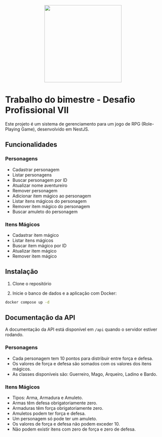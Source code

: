 <div align="center">
    <img src="https://github.com/user-attachments/assets/1d64055c-721a-4d05-80e0-4eaf9b6ace33" width="250"/>
</div>

# Trabalho do bimestre - Desafio Profissional VII

Este projeto é um sistema de gerenciamento para um jogo de RPG (Role-Playing Game), desenvolvido em NestJS.

## Funcionalidades

### Personagens
- Cadastrar personagem
- Listar personagens
- Buscar personagem por ID
- Atualizar nome aventureiro
- Remover personagem
- Adicionar item mágico ao personagem
- Listar itens mágicos do personagem
- Remover item mágico do personagem
- Buscar amuleto do personagem

### Itens Mágicos
- Cadastrar item mágico
- Listar itens mágicos
- Buscar item mágico por ID
- Atualizar item mágico
- Remover item mágico

## Instalação

1. Clone o repositório

2. Inicie o banco de dados e a aplicação com Docker:
```bash
docker compose up -d
```

## Documentação da API

A documentação da API está disponível em `/api` quando o servidor estiver rodando.

### Personagens
- Cada personagem tem 10 pontos para distribuir entre força e defesa.
- Os valores de força e defesa são somados com os valores dos itens mágicos.
- As classes disponíveis são: Guerreiro, Mago, Arqueiro, Ladino e Bardo.

### Itens Mágicos
- Tipos: Arma, Armadura e Amuleto.
- Armas têm defesa obrigatoriamente zero.
- Armaduras têm força obrigatoriamente zero.
- Amuletos podem ter força e defesa.
- Um personagem só pode ter um amuleto.
- Os valores de força e defesa não podem exceder 10.
- Não podem existir itens com zero de força e zero de defesa.
